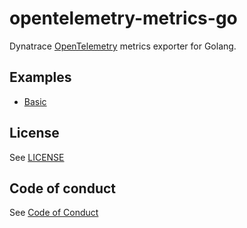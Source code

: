 # opentelemetry-metrics-go

Dynatrace [OpenTelemetry](https://opentelemetry.io/) metrics exporter for Golang.

## Examples

- [Basic](./example/basic/README.md)

## License

See [LICENSE](./LICENSE)

## Code of conduct

See [Code of Conduct](./CODE_OF_CONDUCT.md)

